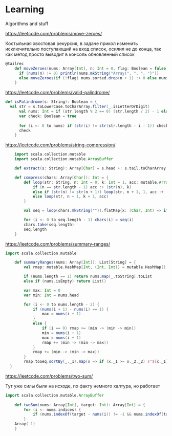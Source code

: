 # Learning
Algorithms and stuff

https://leetcode.com/problems/move-zeroes/

Костыльная хвостовая рекурсия, в задаче прикол изменить исключительно поступающий на вход список, осилил не до конца, так как метод просто выводит в консоль обновленный список

```scala
@tailrec
    def moveZeroes(nums: Array[Int], n: Int = 0, flag: Boolean = false): Unit = {
      if (nums(n) != 0) println(nums.mkString("Array(", ", ", ")"))
      else moveZeroes(if (!flag) nums.sorted.drop(n + 1) :+ 0 else nums.drop(n + 1) :+ 0, flag = true)
    }
```

https://leetcode.com/problems/valid-palindrome/

```scala
def isPalindrome(s: String): Boolean = {
  val str = s.toLowerCase.toCharArray.filter(_.isLetterOrDigit)
      val nums: Int = if (str.length % 2 == 0) (str.length / 2) - 1 else str.length / 2
      var check: Boolean = true
      
      for (i <- 0 to nums) if (str(i) != str(str.length - i - 1)) check = false
      check
    }
```

https://leetcode.com/problems/string-compression/

```scala
    import scala.collection.mutable
    import scala.collection.mutable.ArrayBuffer

    def extract(s: String): Array[Char] = s.head +: s.tail.toCharArray

    def compress(chars: Array[Char]): Int = {
        def loop(str: String, n: Int = 0, k: Int = 1, acc: mutable.ArrayBuffer[(Char, Int)] = ArrayBuffer()): mutable.ArrayBuffer[(Char, Int)] = {
            if (n == str.length - 1) acc :+ (str(n), k)
            else if (str(n) != str(n + 1)) loop(str, n + 1, 1, acc :+ (str(n), k))
            else loop(str, n + 1, k + 1, acc)
        }

        val seq = loop(chars.mkString("")).flatMap{x: (Char, Int) => if (x._2 > 1) List(extract(x._1.toString + x._2.toString): _*) else List(x._1) }

        for (i <- 0 to seq.length - 1) chars(i) = seq(i)
        chars.take(seq.length)
        seq.length
    }
```

https://leetcode.com/problems/summary-ranges/

```scala
import scala.collection.mutable

    def summaryRanges(nums: Array[Int]): List[String] = {
        val rmap: mutable.HashMap[Int, (Int, Int)] = mutable.HashMap()

        if (nums.length == 1) return nums.map(_.toString).toList
        else if (nums.isEmpty) return List()

        var max: Int = 0
        var min: Int = nums.head

        for (i <- 0 to nums.length - 2) {
            if (nums(i + 1) - nums(i) == 1) {
                max = nums(i + 1)
            }
            else {
                if (i == 0) rmap += (min -> (min -> min))
                min = nums(i + 1)
                max = nums(i + 1)
                rmap += (min -> (min -> max))
            }
            rmap += (min -> (min -> max))
        }
        rmap.toSeq.sortBy(_._1).map(x => if (x._1 >= x._2._2) s"${x._1}" else s"${x._1}->${x._2._2}").toList
  }
```

https://leetcode.com/problems/two-sum/

Тут уже силы были на исходе, по факту немного халтура, но работает

```scala
import scala.collection.mutable.ArrayBuffer
    
    def twoSum(nums: Array[Int], target: Int): Array[Int] = {        
        for (i <- nums.indices) {
            if (nums.indexOf(target - nums(i)) != -1 && nums.indexOf(target - nums(i)) != i) return Array(nums.indexOf(target - nums(i)), i)
        }
    Array(-1)
    }
```
